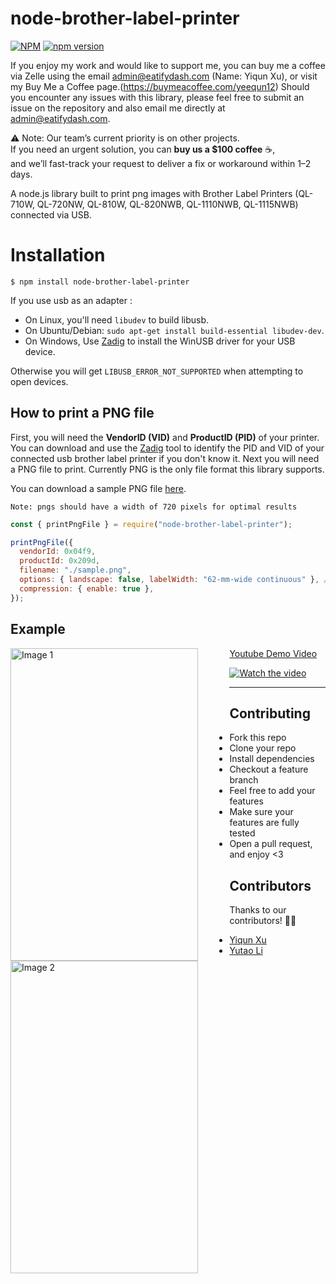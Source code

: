 # node-brother-label-printer

[![NPM](https://nodei.co/npm/node-brother-label-printer.png)](https://nodei.co/npm/node-brother-label-printer/)
[![npm version](https://badge.fury.io/js/node-brother-label-printer.svg)](https://www.npmjs.com/package/node-brother-label-printer)


If you enjoy my work and would like to support me, you can buy me a coffee via Zelle using the email admin@eatifydash.com (Name: Yiqun Xu), or visit my Buy Me a Coffee page.(https://buymeacoffee.com/yeequn12)
Should you encounter any issues with this library, please feel free to submit an issue on the repository and also email me directly at admin@eatifydash.com.

⚠️ Note: Our team’s current priority is on other projects.  
If you need an urgent solution, you can **buy us a $100 coffee** ☕,  
and we’ll fast-track your request to deliver a fix or workaround within 1–2 days.


A node.js library built to print png images with Brother Label Printers (QL-710W, QL-720NW, QL-810W, QL-820NWB, QL-1110NWB, QL-1115NWB) connected via USB.

# Installation

```npm
$ npm install node-brother-label-printer
```

If you use usb as an adapter :

- On Linux, you'll need `libudev` to build libusb.
- On Ubuntu/Debian: `sudo apt-get install build-essential libudev-dev`.
- On Windows, Use [Zadig](http://sourceforge.net/projects/libwdi/files/zadig/) to install the WinUSB driver for your USB device.

Otherwise you will get `LIBUSB_ERROR_NOT_SUPPORTED` when attempting to open devices.

## How to print a PNG file

First, you will need the **VendorID (VID)** and **ProductID (PID)** of your printer. You can download and use the [Zadig](http://sourceforge.net/projects/libwdi/files/zadig/) tool to identify the PID and VID of your connected usb brother label printer if you don't know it. Next you will need a PNG file to print. Currently PNG is the only file format this library supports.

You can download a sample PNG file [here](https://github.com/yiqun12/node-brother-label-printer/blob/main/sample.png).

`Note: pngs should have a width of 720 pixels for optimal results`

```javascript
const { printPngFile } = require("node-brother-label-printer");

printPngFile({
  vendorId: 0x04f9,
  productId: 0x209d,
  filename: "./sample.png",
  options: { landscape: false, labelWidth: "62-mm-wide continuous" }, //"102-mm-wide continuous"
  compression: { enable: true },
});
```

## Example
<!-- Images placed side by side -->
<p>
  <img src="https://imagedelivery.net/D2Yu9GcuKDLfOUNdrm2hHQ/3704e62e-efab-44df-a7fb-7be9627ae000/public" alt="Image 1" width="300" height="500" style="float: left; margin-right: 10%;"/>
  <img src="https://imagedelivery.net/D2Yu9GcuKDLfOUNdrm2hHQ/e1b38183-61a8-4026-7893-d11ae8280e00/public" alt="Image 2" width="300" height="500" style="float: left;"/>
</p>

[Youtube Demo Video](https://youtu.be/1JQClq5ZUD4)

[![Watch the video](https://img.youtube.com/vi/1JQClq5ZUD4/0.jpg)](https://www.youtube.com/watch?v=1JQClq5ZUD4)  



---

## Contributing

- Fork this repo
- Clone your repo
- Install dependencies
- Checkout a feature branch
- Feel free to add your features
- Make sure your features are fully tested
- Open a pull request, and enjoy <3

## Contributors

Thanks to our contributors! 🎉👏

- [Yiqun Xu](https://github.com/yiqun12)
- [Yutao Li](https://github.com/Yutao-Li-306)
